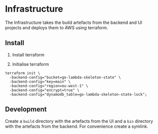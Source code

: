 # Infrastructure

The Infrastructure takes the build artefacts from the backend and UI projects and deploys them to
AWS using terraform.

## Install

1. Install terraform


2. Initialise terraform

```
terraform init \
  -backend-config="bucket=go-lambda-skeleton-state" \
  -backend-config="key=main" \
  -backend-config="region=eu-west-1" \
  -backend-config="encrypt=true" \
  -backend-config="dynamodb_table=go-lambda-skeleton-state-lock";
```

## Development

Create a `build` directory with the artefacts from the UI and a `bin` directory with the artefacts from the backend.
For convenience create a symlink.

